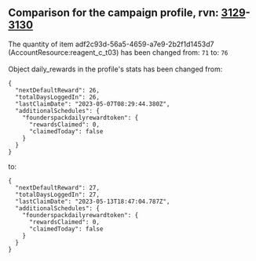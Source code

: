## Comparison for the campaign profile, rvn: [3129](https://github.com/PRO100KatYT/FortniteProfileRevisions/tree/main/profiles/campaign/3129%20campaign.json)-[3130](https://github.com/PRO100KatYT/FortniteProfileRevisions/tree/main/profiles/campaign/3130%20campaign.json)

The quantity of item adf2c93d-56a5-4659-a7e9-2b2f1d1453d7 (AccountResource:reagent_c_t03) has been changed from: `71` to: `76`
<br><br>
Object daily_rewards in the profile's stats has been changed from:

```
{
  "nextDefaultReward": 26,
  "totalDaysLoggedIn": 26,
  "lastClaimDate": "2023-05-07T08:29:44.380Z",
  "additionalSchedules": {
    "founderspackdailyrewardtoken": {
      "rewardsClaimed": 0,
      "claimedToday": false
    }
  }
}
```

to:

```
{
  "nextDefaultReward": 27,
  "totalDaysLoggedIn": 27,
  "lastClaimDate": "2023-05-13T18:47:04.787Z",
  "additionalSchedules": {
    "founderspackdailyrewardtoken": {
      "rewardsClaimed": 0,
      "claimedToday": false
    }
  }
}
```

<br><br>
